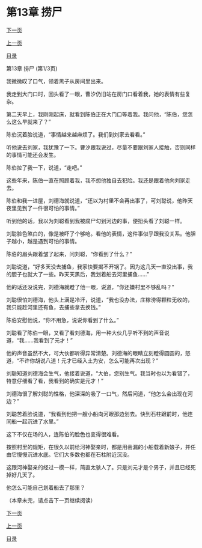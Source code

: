 <h1>第13章   捞尸</h1>
            <div><p><a href="./37_%E7%AC%AC13%E7%AB%A0_%E6%8D%9E%E5%B0%B8.md">下一页</a></p><p><a href="./35_%E7%AC%AC12%E7%AB%A0_%E8%AF%B1%E5%9B%A0.md">上一页</a></p><p><a href="../">目录</a></p></div>
            <div><p>第13章   捞尸 (第1/3页)</p><p>我微微叹了口气，领着黑子从房间里出来。</p><p>我走到大门口时，回头看了一眼，曹汐仍旧站在房门口看着我，她的表情有些复杂。</p><p>第二天早上，我刚刚起床，就看到陈伯正在大门口等着我。我问他，“陈伯，您怎么这么早就来了？”</p><p>陈伯沉着脸说道，“事情越来越麻烦了。我们到刘家去看看。”</p><p>听他说去刘家，我犹豫了一下。曹汐跟我说过，尽量不要跟刘家人接触，否则同样的事情可能还会发生。</p><p>陈伯拉了我一下，说道，“走吧。”</p><p>这些年来，陈伯一直在照顾着我，我不想他独自去犯险。我还是跟着他向刘家走去。</p><p>陈伯和我一进屋，刘德海就说道，“还以为村里不会再出事了，可刘聪说，他昨天夜里见到了一件很可怕的事情。”</p><p>听到他的话，我以为刘聪看到我被腐尸勾到河边的事，便扭头看了刘聪一样。</p><p>刘聪脸色煞白的，像是被吓了个够呛。看他的表情，这件事似乎跟我没关系。他胆子越小，越是遇到可怕的事情。</p><p>陈伯的眉头跟着皱了起来，问刘聪，“你看到了什么？”</p><p>刘聪说道，“好多天没去捕鱼，我家快要揭不开锅了。因为这几天一直没出事，我的胆子也就大了一些。昨天天黑后，我划着船去河里捕鱼……”</p><p>他的话还没说完，刘德海就瞪了他一眼，说道，“你还嫌村里不够乱吗？”</p><p>刘聪很怕刘德海，他头上满是冷汗，说道，“我也没办法，庄稼涝得颗粒无收的，我只能趁河里还有鱼，去捕些拿去换钱。”</p><p>陈伯安慰他说，“你不用急，说说你看到了什么。”</p><p>刘聪看了陈伯一眼，又看了看刘德海，用一种大伙几乎听不到的声音说道，“我……我看到了元才！”</p><p>他的声音虽然不大，可大伙都听得异常清楚。刘德海的眼睛立刻瞪得圆圆的，怒道，“不许你胡说八道！元才已经入土为安，怎么可能再次出现？”</p><p>刘聪知道刘德海会生气，他接着说道，“大伯，您别生气。我当时也以为看错了，特意仔细看了看，我看到的确实是元才！”</p><p>刘德海很了解刘聪的性格，他深深的吸了一口气，然后问道，“他怎么会出现在河边？”</p><p>刘聪苦着脸说道，“我看到他把一艘小船向河眼那边划去。快到石柱跟前时，他连同船一起沉进了水里。”</p><p>这下不仅在场的人，连陈伯的脸色也变得很难看。</p><p>按照村里的规矩，在很久以前给河神娶亲时，都是用凿漏的小船载着新娘子，并任由它慢慢沉进水底。它们大多数也都在石柱附近沉没。</p><p>这跟河神娶亲的经过一模一样，简直太骇人了。只是刘元才是个男子，并且已经死掉好几天了。</p><p>他怎么可能自己划着船去了那里？</p><p>（本章未完，请点击下一页继续阅读）</p></div>
            <div><p><a href="./37_%E7%AC%AC13%E7%AB%A0_%E6%8D%9E%E5%B0%B8.md">下一页</a></p><p><a href="./35_%E7%AC%AC12%E7%AB%A0_%E8%AF%B1%E5%9B%A0.md">上一页</a></p><p><a href="../">目录</a></p></div>